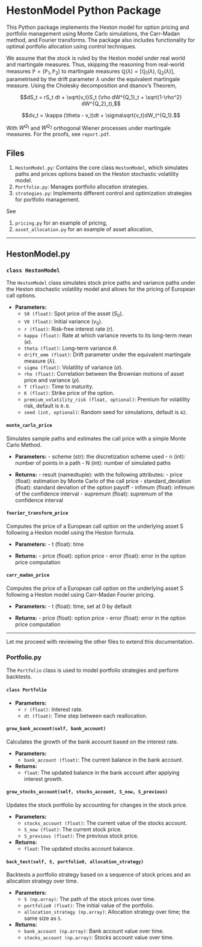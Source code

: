 # HestonModel Python Package

This Python package implements the Heston model for option pricing and portfolio management using Monte Carlo simulations, the Carr-Madan method, and Fourier transforms. The package also includes functionality for optimal portfolio allocation using control techniques.

We assume that the stock is ruled by the Heston model under real world and martingale measures. Thus, skipping the reasoning from real-world measures $\mathbb P = (\mathbb P_1,\mathbb P_2)$ to martingale measures $\mathbb Q(\lambda) = [\mathbb Q_1(\lambda),\mathbb Q_2(\lambda)]$, parametrised by the drift parameter $\lambda$ under the equivalent martingale measure. Using the Cholesky decomposition and dsanov’s Theorem,

$$dS_t = rS_t dt + \sqrt{v_t}S_t (\rho dW^{Q_1}_t + \sqrt{1-\rho^2} dW^{Q_2}_t),$$

$$dv_t = \kappa (\theta - v_t)dt + \sigma\sqrt{v_t}dW_t^{Q_1}.$$

With $W^{Q_1}$ and $W^{Q_2}$ orthogonal Wiener processes under martingale measures. For the proofs, see `report.pdf`.

## Files
1. `HestonModel.py`: Contains the core class `HestonModel`, which simulates paths and prices options based on the Heston stochastic volatility model.
2. `Portfolio.py`: Manages portfolio allocation strategies.
3. `strategies.py`: Implements different control and optimization strategies for portfolio management.

See 
1. `pricing.py` for an example of pricing,
2. `asset_allocation.py` for an example of asset allocation,
---

## HestonModel.py

### `class HestonModel`
The `HestonModel` class simulates stock price paths and variance paths under the Heston stochastic volatility model and allows for the pricing of European call options.

- **Parameters:**
  - `S0 (float)`: Spot price of the asset ($S_0$).
  - `V0 (float)`: Initial variance ($v_0$).
  - `r (float)`: Risk-free interest rate ($r$).
  - `kappa (float)`: Rate at which variance reverts to its long-term mean ($\kappa$).
  - `theta (float)`: Long-term variance $\theta$.
  - `drift_emm (float)`: Drift parameter under the equivalent martingale measure ($\lambda$).
  - `sigma (float)`: Volatility of variance ($\sigma$).
  - `rho (float)`: Correlation between the Brownian motions of asset price and variance ($\rho$).
  - `T (float)`: Time to maturity.
  - `K (float)`: Strike price of the option.
  - `premium_volatility_risk (float, optional)`: Premium for volatility risk, default is `0.0`.
  - `seed (int, optional)`: Random seed for simulations, default is `42`.

#### `monte_carlo_price`
Simulates sample paths and estimates the call price with a simple Monte Carlo Method.
- **Parameters:**
        - scheme (str): the discretization scheme used
        - n (int): number of points in a path
        - N (int): number of simulated paths

- **Returns:**
        - result (namedtuple): with the following attributes:
            - price (float): estimation by Monte Carlo of the call price
            - standard_deviation (float): standard deviation of the option payoff
            - infimum (float): infimum of the confidence interval
            - supremum (float): supremum of the confidence interval

#### `fourier_transform_price`
Computes the price of a European call option on the underlying asset S following a Heston model using the Heston formula.
- **Parameters:**
        - t (float): time

- **Returns:**
        - price (float): option price
        - error (float): error in the option price computation

#### `carr_madan_price`
Computes the price of a European call option on the underlying asset S following a Heston model using Carr-Madan Fourier pricing.
- **Parameters:**
        - t (float): time, set at 0 by default

- **Returns:**
        - price (float): option price
        - error (float): error in the option price computation

        

---

Let me proceed with reviewing the other files to extend this documentation.

### Portfolio.py

The `Portfolio` class is used to model portfolio strategies and perform backtests.

#### `class Portfolio`
- **Parameters:**
  - `r (float)`: Interest rate.
  - `dt (float)`: Time step between each reallocation.

#### `grow_bank_account(self, bank_account)`
Calculates the growth of the bank account based on the interest rate.
- **Parameters:**
  - `bank_account (float)`: The current balance in the bank account.
- **Returns:**
  - `float`: The updated balance in the bank account after applying interest growth.

#### `grow_stocks_account(self, stocks_account, S_now, S_previous)`
Updates the stock portfolio by accounting for changes in the stock price.
- **Parameters:**
  - `stocks_account (float)`: The current value of the stocks account.
  - `S_now (float)`: The current stock price.
  - `S_previous (float)`: The previous stock price.
- **Returns:**
  - `float`: The updated stocks account balance.

#### `back_test(self, S, portfolio0, allocation_strategy)`
Backtests a portfolio strategy based on a sequence of stock prices and an allocation strategy over time.
- **Parameters:**
  - `S (np.array)`: The path of the stock prices over time.
  - `portfolio0 (float)`: The initial value of the portfolio.
  - `allocation_strategy (np.array)`: Allocation strategy over time; the same size as `S`.
- **Returns:**
  - `bank_account (np.array)`: Bank account value over time.
  - `stocks_account (np.array)`: Stocks account value over time.
